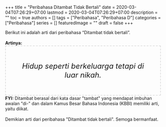 +++
title = "Peribahasa Ditambat Tidak Bertali"
date = 2020-03-04T07:26:29+07:00
lastmod = 2020-03-04T07:26:29+07:00
description = ""
toc = true
authors = []
tags = ["Peribahasa", "Peribahasa D"]
categories = ["Peribahasa"]
series = []
featuredImage = ""
draft = false
+++

<div dir="ltr" style="text-align: left;" trbidi="on"><div style="text-align: justify;">Berikut ini adalah arti dari peribahasa “Ditambat tidak bertali”.</div><br /><div style="text-align: justify;"><b>Artinya:</b></div><div style="border: 2px dashed #ddd; font-size: 24px; height: auto; margin: 0 auto; padding: 50px; text-align: center; width: auto;"><i>Hidup seperti berkeluarga tetapi di luar nikah.</i></div><b>FYI:</b> Ditambat berasal dari kata dasar "tambat" yang mendapat imbuhan awalan "di-" dan dalam Kamus Besar Bahasa Indonesia (KBBI) memiliki arti, yaitu diikat.<br /><br /><div style="text-align: justify;">Demikian arti dari peribahasa "Ditambat tidak bertali". Semoga bermanfaat.</div></div>
